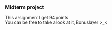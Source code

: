 ### Midterm project

This assignment I get 94 points<br>
You can be free to take a look at it, Bonuslayer >_<
